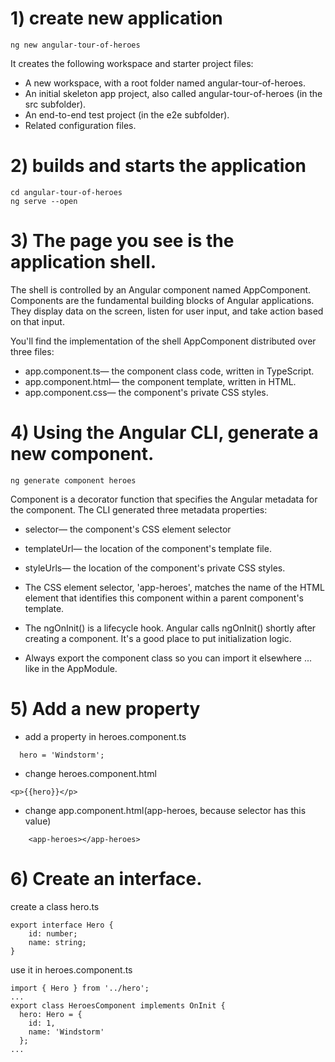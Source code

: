 # 1) create new application
```
ng new angular-tour-of-heroes
```
It creates the following workspace and starter project files:
*    A new workspace, with a root folder named angular-tour-of-heroes.
*    An initial skeleton app project, also called angular-tour-of-heroes (in the src subfolder).
*    An end-to-end test project (in the e2e subfolder).
*    Related configuration files.

# 2) builds and starts the application
```
cd angular-tour-of-heroes
ng serve --open
```

# 3) The page you see is the application shell. 
The shell is controlled by an Angular component named AppComponent. Components are the fundamental building blocks of Angular applications. They display data on the screen, listen for user input, and take action based on that input.

You'll find the implementation of the shell AppComponent distributed over three files:
*    app.component.ts— the component class code, written in TypeScript.
*    app.component.html— the component template, written in HTML.
*    app.component.css— the component's private CSS styles.

# 4) Using the Angular CLI, generate a new component.
```
ng generate component heroes
```
Component is a decorator function that specifies the Angular metadata for the component.
The CLI generated three metadata properties:
*    selector— the component's CSS element selector
*    templateUrl— the location of the component's template file.
*    styleUrls— the location of the component's private CSS styles.
    
* The CSS element selector, 'app-heroes', matches the name of the HTML element that identifies this component within a parent component's template.
* The ngOnInit() is a lifecycle hook. Angular calls ngOnInit() shortly after creating a component. It's a good place to put initialization logic.
* Always export the component class so you can import it elsewhere ... like in the AppModule.

# 5) Add a new property
* add a property in heroes.component.ts
```
  hero = 'Windstorm';
```
* change heroes.component.html
```
<p>{{hero}}</p>
```
* change app.component.html(app-heroes, because selector has this value)
```
    <app-heroes></app-heroes>
```
# 6) Create an interface.
create a class hero.ts
```
export interface Hero {
    id: number;
    name: string;
}
```
use it in heroes.component.ts
```
import { Hero } from '../hero';
...
export class HeroesComponent implements OnInit {
  hero: Hero = {
    id: 1,
    name: 'Windstorm'
  };
...
```